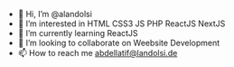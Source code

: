 - 👋 Hi, I’m @alandolsi
- 👀 I’m interested in HTML CSS3 JS PHP ReactJS NextJS
- 🌱 I’m currently learning ReactJS
- 💞️ I’m looking to collaborate on Weebsite Development
- 📫 How to reach me abdellatif@landolsi.de

<!---
alandolsi/alandolsi is a ✨ special ✨ repository because its `README.md` (this file) appears on your GitHub profile.
You can click the Preview link to take a look at your changes.
--->
